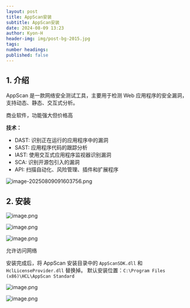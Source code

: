 ```yaml
---
layout: post
title: AppScan安装
subtitle: AppScan安装
date: 2024-08-09 13:23
author: Kyon-H
header-img: img/post-bg-2015.jpg
tags: 
number headings: 
published: false
---
```

## 1. 介绍

AppScan 是一款网络安全测试工具，主要用于检测 Web 应用程序的安全漏洞，支持动态、静态、交互式分析。

商业软件，功能强大但价格高

**技术：**

- DAST: 识别正在运行的应用程序中的漏洞
- SAST: 应用程序代码的跟踪分析
- IAST: 使用交互式应用程序监视器识别漏洞
- SCA: 识别开源包引入的漏洞
- API: 扫描自动化、风险管理、插件和扩展程序

![image-20250809091603756.png](https://img.ghostliner.top/YQ10Zv.png)

## 2. 安装

![image.png](https://img.ghostliner.top/lHVB33.png)

![image.png](https://img.ghostliner.top/WQLBx5.png)

![image.png](https://img.ghostliner.top/px0tHY.png)

允许访问网络

安装完成后，将 AppScan 安装目录中的 `AppScanSDK.dll` 和 `HclLicenseProvider.dll` 替换掉。
默认安装位置：`C:\Program Files (x86)\HCL\AppScan Standard`

![image.png](https://img.ghostliner.top/kwZk3x.png)

![image.png](https://img.ghostliner.top/3ERJXM.png)
